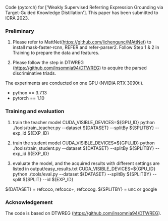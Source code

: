 Code (pytorch) for ['Weakly Supervised Referring Expression Grounding via Target-Guided Knowledge Distillation']. This paper has been submitted to ICRA 2023.

### Preliminary
1. Please refer to MattNet(https://github.com/lichengunc/MAttNet) to install mask-faster-rcnn, REFER and refer-parser2. Follow Step 1 & 2 in Training to prepare the data and features.

2. Please follow the step in DTWREG (https://github.com/insomnia94/DTWREG) to acquire the parsed discriminative triads.

The experiments are conducted on one GPU (NVIDIA RTX 3090ti).

- python == 3.7.13
- pytorch == 1.10

### Training and evaluation
1. train the teacher model
CUDA_VISIBLE_DEVICES=${GPU_ID} python ./tools/train_teacher.py --dataset ${DATASET} --splitBy ${SPLITBY} --exp_id ${EXP_ID}

2. train the student model
CUDA_VISIBLE_DEVICES=${GPU_ID} python ./tools/train_student.py --dataset ${DATASET} --splitBy ${SPLITBY} --exp_id ${EXP_ID}

3. evaluate the model, and the acquired results with different settings are listed in output/easy_results.txt
CUDA_VISIBLE_DEVICES=${GPU_ID} python ./tools/eval.py --dataset ${DATASET} --splitBy ${SPLITBY} --split ${SPLIT} --id ${EXP_ID}

${DATASET} = refcoco, refcoco+, refcocog. ${SPLITBY} = unc or google

### Acknowledgement
The code is based on DTWREG (https://github.com/insomnia94/DTWREG).
